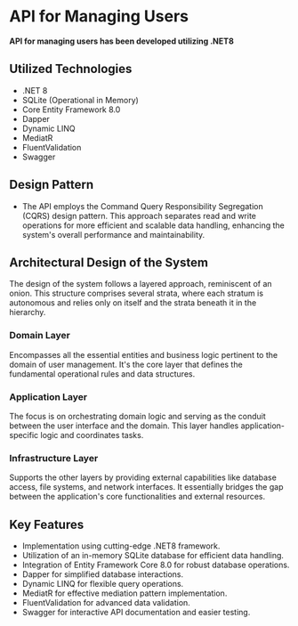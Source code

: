 # API for Managing Users

**API for managing users has been developed utilizing .NET8**

## Utilized Technologies

- .NET 8
- SQLite (Operational in Memory)
- Core Entity Framework 8.0
- Dapper
- Dynamic LINQ
- MediatR
- FluentValidation
- Swagger

## Design Pattern

- The API employs the Command Query Responsibility Segregation (CQRS) design pattern. This approach separates read and write operations for more efficient and scalable data handling, enhancing the system's overall performance and maintainability.

## Architectural Design of the System

The design of the system follows a layered approach, reminiscent of an onion. This structure comprises several strata, where each stratum is autonomous and relies only on itself and the strata beneath it in the hierarchy.

### Domain Layer

Encompasses all the essential entities and business logic pertinent to the domain of user management. It's the core layer that defines the fundamental operational rules and data structures.

### Application Layer

The focus is on orchestrating domain logic and serving as the conduit between the user interface and the domain. This layer handles application-specific logic and coordinates tasks.

### Infrastructure Layer

Supports the other layers by providing external capabilities like database access, file systems, and network interfaces. It essentially bridges the gap between the application's core functionalities and external resources.

## Key Features

- Implementation using cutting-edge .NET8 framework.
- Utilization of an in-memory SQLite database for efficient data handling.
- Integration of Entity Framework Core 8.0 for robust database operations.
- Dapper for simplified database interactions.
- Dynamic LINQ for flexible query operations.
- MediatR for effective mediation pattern implementation.
- FluentValidation for advanced data validation.
- Swagger for interactive API documentation and easier testing.